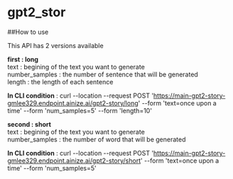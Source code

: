 # gpt2_stor

##How to use

This API has 2 versions available

**first : long**  
text : begining of the text you want to generate  
number_samples : the number of sentence that will be generated  
length : the length of each sentence  

**In CLI condition** :
curl --location --request POST 'https://main-gpt2-story-gmlee329.endpoint.ainize.ai/gpt2-story/long' --form 'text=once upon a time' --form 'num_samples=5' --form 'length=10'

**second : short**  
text : begining of the text you want to generate  
number_samples : the number of word that will be generated  

**In CLI condition** :
curl --location --request POST 'https://main-gpt2-story-gmlee329.endpoint.ainize.ai/gpt2-story/short' --form 'text=once upon a time' --form 'num_samples=5'
